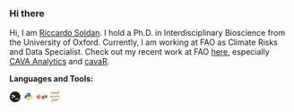 ### Hi there 
 Hi, I am [Riccardo Soldan](https://www.linkedin.com/in/riccardo-soldan-80633782/). I hold a Ph.D. in Interdisciplinary Bioscience from the University of Oxford. Currently, I am working at FAO as Climate Risks and Data Specialist. 
Check out my recent work at FAO [here](https://github.com/Risk-Team), especially [CAVA Analytics](https://github.com/Risk-Team/CAVA-Analytics) and [cavaR](https://github.com/Risk-Team/cavaR).
   
 **Languages and Tools:**  

<code><img height="20" src="https://raw.githubusercontent.com/github/explore/80688e429a7d4ef2fca1e82350fe8e3517d3494d/topics/terminal/terminal.png"></code>
<code><img height="20" src="https://raw.githubusercontent.com/github/explore/80688e429a7d4ef2fca1e82350fe8e3517d3494d/topics/python/python.png"></code>
<code><img height="20" src="https://raw.githubusercontent.com/github/explore/80688e429a7d4ef2fca1e82350fe8e3517d3494d/topics/git/git.png"></code>
<code><img height="20" src="https://raw.githubusercontent.com/github/explore/80688e429a7d4ef2fca1e82350fe8e3517d3494d/topics/jupyter-notebook/jupyter-notebook.png"></code>


  

